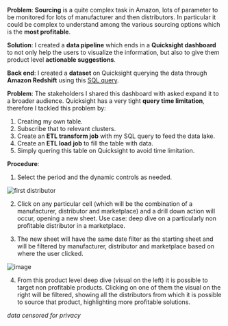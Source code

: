 **Problem**: **Sourcing** is a quite complex task in Amazon, lots of parameter to be monitored for lots of manufacturer and then distributors. In particular it could be complex to understand among the various sourcing options which is the **most profitable**.

**Solution**: I created a **data pipeline** which ends in a **Quicksight dashboard** to not only help the users to visualize the information, but also to give them product level **actionable suggestions**.

**Back end**: I created a **dataset** on Quicksight querying the data through **Amazon Redshift** using this [SQL query](https://github.com/pietro-fantini/Distributors-Profitability-Dashboard/blob/main/SQL_query).

**Problem**: The stakeholders I shared this dashboard with asked expand it to a broader audience. Quicksight has a very tight **query time limitation**, therefore I tackled this problem by:
1. Creating my own table.
2. Subscribe that to relevant clusters.
3. Create an **ETL transform job** with my SQL query to feed the data lake.
4. Create an **ETL load job** to fill the table with data.
5. Simply quering this table on Quicksight to avoid time limitation.

**Procedure**:
1. Select the period and the dynamic controls as needed.

![first distributor](https://github.com/pietro-fantini/Distributors-Profitability-Dashboard/assets/136325329/43690c49-8676-4be2-84b1-fc9ba33bd1d3)

2. Click on any particular cell (which will be the combination of a manufacturer, distributor and marketplace) and a drill down action will occur, opening a new sheet. Use case: deep dive on a particularly non profitable distributor in a marketplace.

3. The new sheet will have the same date filter as the starting sheet and will be filtered by manufacturer, distributor and marketplace based on where the user clicked.

![image](https://github.com/pietro-fantini/Distributors-Profitability-Dashboard/assets/136325329/e4acd0bf-b491-4712-aa56-e4ebf51e6bcd)

4. From this product level deep dive (visual on the left) it is possible to target non profitable products. Clicking on one of them the visual on the right will be filtered, showing all the distributors from which it is possible to source that product, highlighting more profitable solutions.

*data censored for privacy*
